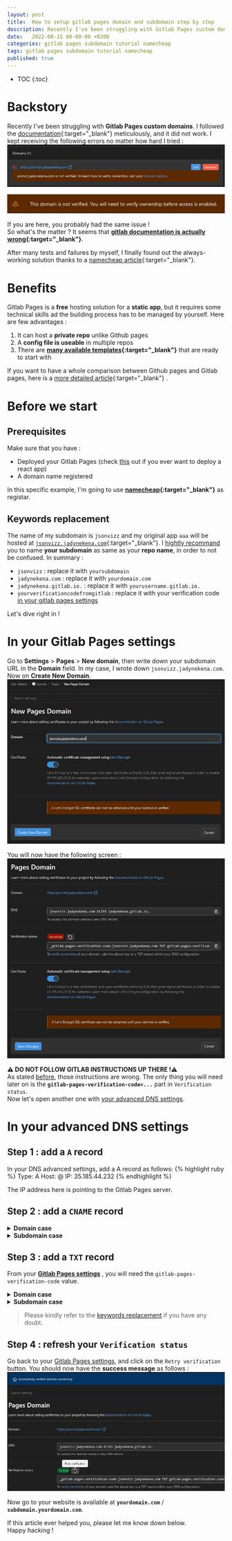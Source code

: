 ```yaml
---
layout: post
title:  How to setup gitlab pages domain and subdomain step by step
description: Recently I've been struggling with Gitlab Pages custom domains. If you are here, you probably had the same issue, and this article will save your precious time by showing you the solution step by step !
date:   2022-08-15 00-00-00 +0200
categories: gitlab pages subdomain tutorial namecheap
tags: gitlab pages subdomain tutorial namecheap
published: true
---
```


* TOC
{:toc}

# Backstory
Recently I've been struggling with **Gitlab Pages custom domains**. I followed the [documentation][documentation]{:target="_blank"} meticulously, and it did not work. I kept receiving the following errors no matter how hard I tried :
![Subdomain not verified in Gitlab Pages 1/2][errors]   

![Subdomain not verified in Gitlab Pages 2/2][errors2]   

If you are here, you probably had the same issue !   
So what's the matter ? It seems that **[gitlab documentation is actually wrong][doc-wrong]{:target="_blank"}**. 


After many tests and failures by myself, I finally found out the always-working solution thanks to a [namecheap article][namecheap-article]{:target="_blank"}.

# Benefits
Gitlab Pages is a **free** hosting solution for a **static app**, but it requires some technical skills ad the building process has to be managed by yourself. Here are few advantages :
1. It can host a **private repo** unlike Github pages
2. A **config file is useable** in multiple repos
3. There are **[many available templates][gitlab-templates]{:target="_blank"}** that are ready to start with   

If you want to have a whole comparison between Github pages and Gitlab pages, here is a [more detailed article](/why-gitlab-is-sometimes-better-than-github){:target="_blank"} .


# Before we start
## Prerequisites
Make sure that you have :
- Deployed your Gitlab Pages (check [this][react-app-gitlab] out if you ever want to deploy a react app)
- A domain name registered

In this specific example, I'm going to use **[namecheap][namecheap]{:target="_blank"}** as registar.   

## Keywords replacement
The name of my subdomain is `jsonvizz` and my original app `aaa` will be hosted at [`jsonvizz.jadynekena.com`](https://jsonvizz.jadynekena.com){:target="_blank"}. I <u>hightly recommand</u> you to name **your subdomain** as same as your **repo name**, in order to not be confused. In summary :
- `jsonvizz` : replace it with `yoursubdomain`
- `jadynekena.com` : replace it with `yourdomain.com`
- `jadynekena.gitlab.io.` : replace it with `yourusername.gitlab.io.`
- `yourverificationcodefromgitlab` : replace it with your verification code [in your gitlab pages settings][Gitlab Pages settings]

Let's dive right in !

# In your Gitlab Pages settings
Go to **Settings** > **Pages** > **New domain**, then write down your subdomain URL in the **Domain** field. In my case, I wrote down `jsonvizz.jadynekena.com`. Now on **Create New Domain**.
![Create a new domain in Gitlab Pages][new-subdomain]

You will now have the following screen :
![Gitlab Pages domain settings][page-domain-settings.png]

**⚠️ DO NOT FOLLOW GITLAB INSTRUCTIONS UP THERE !⚠️**   
As stated [before](#backstory), those instructions are wrong. The only thing you will need later on is the **`gitlab-pages-verification-code=...`** part in `Verification status`.   
Now let's open another one with [your advanced DNS settings](#in-your-advanced-dns-settings).

# In your advanced DNS settings
## Step 1 : add a **`A` record**
In your DNS advanced settings, add a A record as follows: 
{% highlight ruby %}
Type: A
Host: @
IP: 35.185.44.232
{% endhighlight %}

The IP address here is pointing to the Gitlab Pages server.

## Step 2 : add a **`CNAME` record**

<details markdown=block>
<summary markdown=span><strong>Domain case</strong></summary>
There is no need to add a `CNAME` record in domain case.
</details>

<details markdown=block>
<summary markdown=span><strong>Subdomain case</strong></summary>
{% highlight ruby %}
Type: CNAME
Host: jsonvizz
Value: jadynekena.gitlab.io.
{% endhighlight %}


**Do not forget the `.` at the end of the `Value` field, it is an important detail.**
> Please kindly refer to the [keywords replacement](#keywords-replacement) if you have any doubt.
</details>

## Step 3 : add a **`TXT` record**
From your **[Gitlab Pages settings][Gitlab Pages settings]** , you will need the `gitlab-pages-verification-code` value.


<details markdown=block>
<summary markdown=span><strong>Domain case</strong></summary>
{% highlight ruby %}
Type: TXT
Host: _gitlab-pages-verification-code
Value: gitlab-pages-verification-code=yourverificationcodefromgitlab
{% endhighlight %}
</details>


<details markdown=block>
<summary markdown=span><strong>Subdomain case</strong></summary>
{% highlight ruby %}
Type: TXT
Host: _gitlab-pages-verification-code.jsonvizz
Value: gitlab-pages-verification-code=yourverificationcodefromgitlab
{% endhighlight %}
</details>

> Please kindly refer to the [keywords replacement](#keywords-replacement) if you have any doubt.

## Step 4 : refresh your `Verification status`
Go back to your [Gitlab Pages settings][Gitlab Pages settings], and click on the `Retry verification` button. You should now have the **success message** as follows :
![Success verification status][success-domain.png]

Now go to your website is available at **`yourdomain.com`** / **`subdomain.yourdomain.com`**.   

If this article ever helped you, please let me know down below.   
Happy hacking !


[baseimg]: ../assets/img/2022-08-15/
[documentation]: https://docs.gitlab.com/ee/user/project/pages/custom_domains_ssl_tls_certification/index.html#for-both-root-and-subdomains
[doc-wrong]: https://www.namecheap.com/support/knowledgebase/article.aspx/10446/2208/how-do-i-link-my-domain-to-gitlab-pages/#comment-5413227032
[errors]: ../assets/img/2022-08-15/errors-gitlab-pages-subdomain.png
[errors2]: ../assets/img/2022-08-15/errors-gitlab-pages-subdomain-2.png
[namecheap-article]: https://www.namecheap.com/support/knowledgebase/article.aspx/10446/2208/how-do-i-link-my-domain-to-gitlab-pages/ 
[react-app-gitlab]: /create-and-deploy-react-JS-app-for-free/#steps
[namecheap]: https://www.namecheap.com/
[gitlab-templates]: https://gitlab.com/pages
[Gitlab Pages settings]: #in-your-gitlab-pages-settings
[new-subdomain]: ../assets/img/2022-08-15/new-subdomain.png
[page-domain-settings.png]: ../assets/img/2022-08-15/page-domain-settings.png
[success-domain.png]: ../assets/img/2022-08-15/success-domain.png